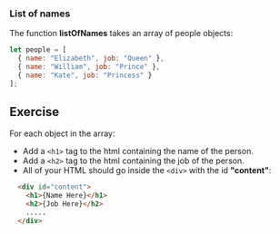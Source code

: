 ### List of names

The function **listOfNames** takes an array of people objects:

```js
let people = [
  { name: "Elizabeth", job: "Queen" },
  { name: "William", job: "Prince" },
  { name: "Kate", job: "Princess" }
];
```

## Exercise

For each object in the array:

* Add a `<h1>` tag to the html containing the name of the person.
* Add a `<h2>` tag to the html containing the job of the person.
* All of your HTML should go inside the `<div>` with the id **"content"**:

```html
  <div id="content">
    <h1>{Name Here}</h1>
    <h2>{Job Here}</h2>
    .....
  </div>
```

